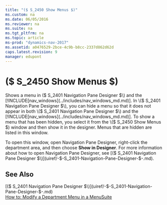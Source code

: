 ```yaml
---
title: "($ S_2450 Show Menus $)"
ms.custom: na
ms.date: 06/05/2016
ms.reviewer: na
ms.suite: na
ms.tgt_pltfrm: na
ms.topic: article
ms-prod: "dynamics-nav-2017"
ms.assetid: a0476529-2bce-4c9b-b8cc-2337d862d62d
caps.latest.revision: 9
manager: edupont
---
```

# ($ S_2450 Show Menus $)
Shows a menu in \($ S\_2401 Navigation Pane Designer $\) and the [!INCLUDE[nav_windows](../includes/nav_windows_md.md)]. In \($ S\_2401 Navigation Pane Designer $\), you can hide a menu so that it does not appear in both \($ S\_2401 Navigation Pane Designer $\) and the [!INCLUDE[nav_windows](../includes/nav_windows_md.md)]. To show a menu that has been hidden, you select it from the \($ S\_2450 Show Menus $\) window and then show it in the designer. Menus that are hidden are listed in this window.  

 To open this window, open Navigation Pane Designer, right-click the department area, and then choose **Show in Designer**. For more information about how to open Navigation Pane Designer, see [\($ S\_2401 Navigation Pane Designer $\)](uiref/-$-S_2401-Navigation-Pane-Designer-$-.md).  

## See Also  
 [\($ S\_2401 Navigation Pane Designer $\)](uiref/-$-S_2401-Navigation-Pane-Designer-$-.md)   
 [How to: Modify a Department Menu in a MenuSuite](../How-to--Modify-a-Department-Menu-in-a-MenuSuite.md)
